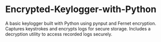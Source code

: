 # Encrypted-Keylogger-with-Python
A basic keylogger built with Python using pynput and Fernet encryption. Captures keystrokes and encrypts logs for secure storage. Includes a decryption utility to access recorded logs securely.
